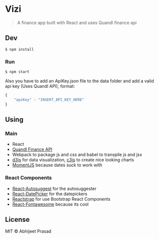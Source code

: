 # Vizi

> A finance app built with React and uses Quandl finance api

## Dev

```
$ npm install
```

### Run

```
$ npm start
```

Also you have to add an ApiKey.json file to the data folder and add a valid api key (Uses Quandl API), format:

```javascript
{
    "apiKey" : "INSERT_API_KEY_HERE"
}
```

## Using

### Main

* React 
* [Quandl Finance API](https://www.quandl.com/)
* Webpack to package js and css and babel to transpile js and jsx
* [d3js](https://d3js.org/) for data visualization, [c3js](http://c3js.org/) to create nice looking charts
* [MomentJS](https://momentjs.com/) because dates suck to work with

### React Components

* [React-Autosuggest](http://react-autosuggest.js.org/) for the autosuggester
* [React-DatePicker](https://hacker0x01.github.io/react-datepicker/) for the datepickers
* [Reactstrap](https://reactstrap.github.io/) for use Bootstrap React Components
* [React-Fontawesome](https://www.npmjs.com/package/react-fontawesome) because its cool

## License

MIT © Abhijeet Prasad
